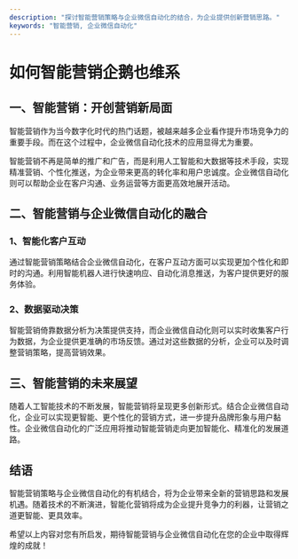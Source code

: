 ```yaml
---
description: "探讨智能营销策略与企业微信自动化的结合，为企业提供创新营销思路。"
keywords: "智能营销, 企业微信自动化"
---
```

# 如何智能营销企鹅也维系

## 一、智能营销：开创营销新局面

智能营销作为当今数字化时代的热门话题，被越来越多企业看作提升市场竞争力的重要手段。而在这个过程中，企业微信自动化技术的应用显得尤为重要。

智能营销不再是简单的推广和广告，而是利用人工智能和大数据等技术手段，实现精准营销、个性化推送，为企业带来更高的转化率和用户忠诚度。企业微信自动化则可以帮助企业在客户沟通、业务运营等方面更高效地展开活动。

## 二、智能营销与企业微信自动化的融合

### 1、智能化客户互动

通过智能营销策略结合企业微信自动化，在客户互动方面可以实现更加个性化和即时的沟通。利用智能机器人进行快速响应、自动化消息推送，为客户提供更好的服务体验。

### 2、数据驱动决策

智能营销倚靠数据分析为决策提供支持，而企业微信自动化则可以实时收集客户行为数据，为企业提供更准确的市场反馈。通过对这些数据的分析，企业可以及时调整营销策略，提高营销效果。

## 三、智能营销的未来展望

随着人工智能技术的不断发展，智能营销将呈现更多创新形式。结合企业微信自动化，企业可以实现更智能、更个性化的营销方式，进一步提升品牌形象与用户黏性。企业微信自动化的广泛应用将推动智能营销走向更加智能化、精准化的发展道路。

## 结语

智能营销策略与企业微信自动化的有机结合，将为企业带来全新的营销思路和发展机遇。随着技术的不断演进，智能化营销将成为企业提升竞争力的利器，让营销之道更智能、更具效率。

希望以上内容对您有所启发，期待智能营销与企业微信自动化在您的企业中取得辉煌的成就！

